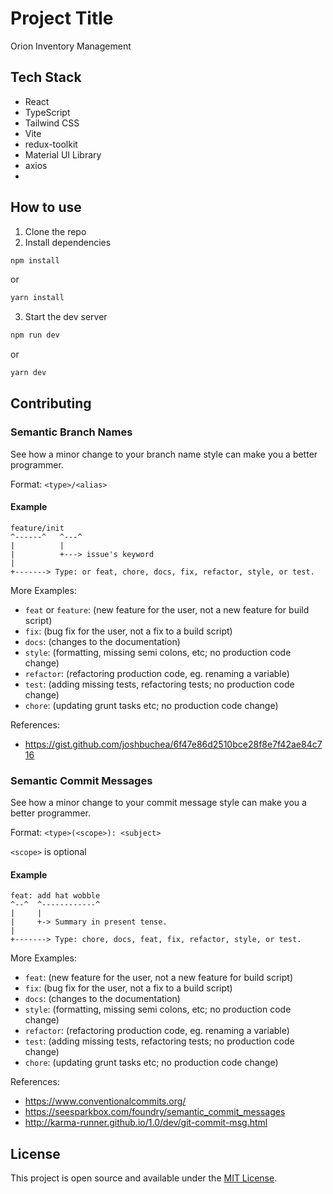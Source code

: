 
# Project Title
Orion Inventory Management


## Tech Stack
- React
- TypeScript
- Tailwind CSS
- Vite
- redux-toolkit
- Material UI Library
- axios
- 

## How to use
1. Clone the repo
2. Install dependencies
``` bash
npm install
```
or
``` bash
yarn install
```

3. Start the dev server
``` bash
npm run dev
```
or
``` bash
yarn dev
```
## Contributing
### Semantic Branch Names

See how a minor change to your branch name style can make you a better programmer.

Format: `<type>/<alias>`


#### Example

```
feature/init
^------^   ^---^
|          |
|          +---> issue's keyword
|
+-------> Type: or feat, chore, docs, fix, refactor, style, or test.
```

More Examples:
- `feat` or `feature`: (new feature for the user, not a new feature for build script)
- `fix`: (bug fix for the user, not a fix to a build script)
- `docs`: (changes to the documentation)
- `style`: (formatting, missing semi colons, etc; no production code change)
- `refactor`: (refactoring production code, eg. renaming a variable)
- `test`: (adding missing tests, refactoring tests; no production code change)
- `chore`: (updating grunt tasks etc; no production code change)

References:

- https://gist.github.com/joshbuchea/6f47e86d2510bce28f8e7f42ae84c716

### Semantic Commit Messages

See how a minor change to your commit message style can make you a better programmer.

Format: `<type>(<scope>): <subject>`

`<scope>` is optional

#### Example

```
feat: add hat wobble
^--^  ^------------^
|     |
|     +-> Summary in present tense.
|
+-------> Type: chore, docs, feat, fix, refactor, style, or test.
```

More Examples:

- `feat`: (new feature for the user, not a new feature for build script)
- `fix`: (bug fix for the user, not a fix to a build script)
- `docs`: (changes to the documentation)
- `style`: (formatting, missing semi colons, etc; no production code change)
- `refactor`: (refactoring production code, eg. renaming a variable)
- `test`: (adding missing tests, refactoring tests; no production code change)
- `chore`: (updating grunt tasks etc; no production code change)

References:

- https://www.conventionalcommits.org/
- https://seesparkbox.com/foundry/semantic_commit_messages
- http://karma-runner.github.io/1.0/dev/git-commit-msg.html

## License
This project is open source and available under the [MIT License](LICENSE).

  